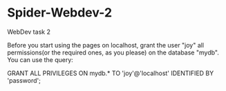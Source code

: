 # Spider-Webdev-2
WebDev task 2

Before you start using the pages on localhost,
 grant the user "joy" all permissions(or the required ones, as you please)
 on the database "mydb".
 You can use the query:

 GRANT ALL PRIVILEGES ON mydb.* TO 'joy'@'localhost' IDENTIFIED BY 'password';

